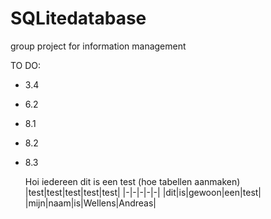 # SQLitedatabase
group project for information management

TO DO:
- 3.4
- 6.2
- 8.1
- 8.2
- 8.3


  Hoi iedereen dit is een test (hoe tabellen aanmaken)
  |test|test|test|test|test|
  |-|-|-|-|-|
  |dit|is|gewoon|een|test|
  |mijn|naam|is|Wellens|Andreas|

